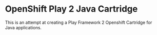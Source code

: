 # OpenShift Play 2 Java Cartridge

This is an attempt at creating a Play Framework 2 Openshift Cartridge for Java applications.

